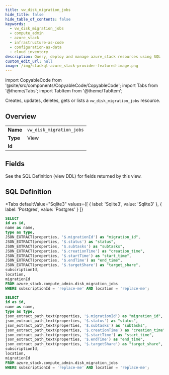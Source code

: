```yaml
--- 
title: vw_disk_migration_jobs
hide_title: false
hide_table_of_contents: false
keywords:
  - vw_disk_migration_jobs
  - compute_admin
  - azure_stack
  - infrastructure-as-code
  - configuration-as-data
  - cloud inventory
description: Query, deploy and manage azure_stack resources using SQL
custom_edit_url: null
image: /img/stackql-azure_stack-provider-featured-image.png
---
```


import CopyableCode from '@site/src/components/CopyableCode/CopyableCode';
import Tabs from '@theme/Tabs';
import TabItem from '@theme/TabItem';

Creates, updates, deletes, gets or lists a <code>vw_disk_migration_jobs</code> resource.

## Overview
<table><tbody>
<tr><td><b>Name</b></td><td><code>vw_disk_migration_jobs</code></td></tr>
<tr><td><b>Type</b></td><td>View</td></tr>
<tr><td><b>Id</b></td><td><CopyableCode code="azure_stack.compute_admin.vw_disk_migration_jobs" /></td></tr>
</tbody></table>

## Fields

See the SQL Definition (view DDL) for fields returned by this view.

## SQL Definition

<Tabs
defaultValue="Sqlite3"
values={[
{ label: 'Sqlite3', value: 'Sqlite3' },
{ label: 'Postgres', value: 'Postgres' }
]}
>
<TabItem value="Sqlite3">

```sql
SELECT
id as id,
name as name,
type as type,
JSON_EXTRACT(properties, '$.migrationId') as "migration_id",
JSON_EXTRACT(properties, '$.status') as "status",
JSON_EXTRACT(properties, '$.subtasks') as "subtasks",
JSON_EXTRACT(properties, '$.creationTime') as "creation_time",
JSON_EXTRACT(properties, '$.startTime') as "start_time",
JSON_EXTRACT(properties, '$.endTime') as "end_time",
JSON_EXTRACT(properties, '$.targetShare') as "target_share",
subscriptionId,
location,
migrationId
FROM azure_stack.compute_admin.disk_migration_jobs
WHERE subscriptionId = 'replace-me' AND location = 'replace-me';
```

</TabItem>
<TabItem value="Postgres">

```sql
SELECT
id as id,
name as name,
type as type,
json_extract_path_text(properties, '$.migrationId') as "migration_id",
json_extract_path_text(properties, '$.status') as "status",
json_extract_path_text(properties, '$.subtasks') as "subtasks",
json_extract_path_text(properties, '$.creationTime') as "creation_time",
json_extract_path_text(properties, '$.startTime') as "start_time",
json_extract_path_text(properties, '$.endTime') as "end_time",
json_extract_path_text(properties, '$.targetShare') as "target_share",
subscriptionId,
location,
migrationId
FROM azure_stack.compute_admin.disk_migration_jobs
WHERE subscriptionId = 'replace-me' AND location = 'replace-me';
```

</TabItem>
</Tabs>
